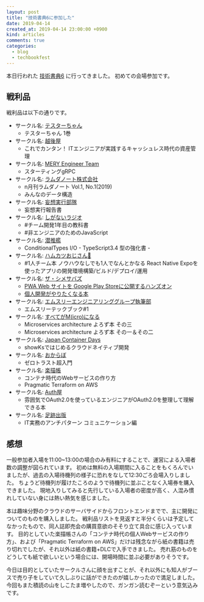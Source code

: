 ```yaml
---
layout: post
title: "技術書典6に参加した"
date: 2019-04-14
created_at: 2019-04-14 23:00:00 +0900
kind: articles
comments: true
categories:
  - blog
  - techbookfest
---
```


本日行われた [技術書典6](https://techbookfest.org/event/tbf06) に行ってきました。
初めての会場参加です。

<!-- more -->

## 戦利品

戦利品は以下の通りです。

- サークル名: [テスターちゃん](http://testerchan.hatenadiary.com/)
  - テスターちゃん 1巻
- サークル名: [越後屋](https://blog.nkzn.info/entry/2019/04/09/011249)
  - これでカンタン！ ITエンジニアが実践するキャッシュレス時代の資産管理
- サークル名: [MERY Engineer Team](https://note.mu/gami/n/nffef53da2171)
  - スターティングgRPC
- サークル名: [ラムダノート株式会社](https://www.lambdanote.com/)
  - n月刊ラムダノート Vol.1, No.1(2019)
  - みんなのデータ構造
- サークル名: [妄想実行部隊](https://taimen.jp/shops/show/315)
  - 妄想実行報告書
- サークル名: [しがないラジオ](https://shiganai.org/ep/ep34)
  - #チーム開発1年目の教科書
  - #非エンジニアのためのJavaScript
- サークル名: [潜推艦](https://twitter.com/takepepe/status/1116694363004751872)
  - ConditionalTypes I/O - TypeScript3.4 型の強化書 -
- サークル名: [ハムカツおじさん🤘](https://watanabeyu.blogspot.com/2019/04/6.html)
  - #1人チーム本 ノウハウなしでも1人でなんとかなる React Native Expoを使ったアプリの開発環境構築/ビルド/デプロイ/運用
- サークル名: [ザ・シメサバズ](https://twitter.com/nabettu/status/1116989059715350530)
  - [PWA Web サイトを Google Play Storeに公開するハンズオン](https://twitter.com/_hyme_/status/1116992952532779008)
  - [個人開発がやりたくなる本](https://crieit.net/posts/indie-coder-jp)
- サークル名: [エムスリーエンジニアリンググループ執筆部](https://www.m3tech.blog/entry/m3techbook-01)
  - エムスリーテックブック#1
- サークル名: [すべてがM(icro)になる](https://ota42y.com/blog/2019/04/13/techbook_6/)
  - Microservices architecture よろず本 その三
  - Microservices architecture よろず本 その一＆その二
- サークル名: [Japan Container Days](https://developers.cyberagent.co.jp/blog/archives/21439/)
  - showKsではじめるクラウドネイティブ開発
- サークル名: [おからぼ](https://note.mu/okash1n/n/nfb10ad57a1f2)
  - ゼロトラスト超入門
- サークル名: [楽描帳](https://www.chirashiura.com/entry/2019/03/24/235804)
  - コンテナ時代のWebサービスの作り方
  - Pragmatic Terraform on AWS
- サークル名: [Auth屋](https://www.authya.com/)
  - 雰囲気でOAuth2.0を使っているエンジニアがOAuth2.0を整理して理解できる本
- サークル名: [足跡出版](https://blog.mtb-production.info/entry/2019/04/03/215501)
  - IT実務のアンチパターン コミュニケーション編

## 感想

一般参加者入場を11:00~13:00の場合のみ有料にすることで、運営による入場者数の調整が図られています。
初めは無料の入場期間に入ることをもくろんでいましたが、過去の入場待機列の様子に恐れをなして12:30ごろ会場入りしました。
ちょうど待機列が履けたころのようで待機列に並ぶことなく入場券を購入できました。
現地入りしてみると先行している入場者の密度が高く、人混み慣れしていない身には熱い熱気を感じました。

本は趣味分野のクラウドのサーバサイドからフロントエンドまでで、主に開発についてのものを購入しました。
戦利品リストを見返すと半分くらいは予定してなかったもので、同人誌即売会の購買意欲のそそり立て具合に感じ入っています。
目的としていた楽描帳さんの「コンテナ時代の個人Webサービスの作り方」、および「Pragmatic Terraform on AWS」だけは残念ながら紙の書籍は売り切れでしたが、それ以外は紙の書籍+DLCで入手できました。
売れ筋のものをどうしても紙で欲しいという場合には、開場時間に並ぶ必要がありそうです。

今日は目的としていたサークルさんに顔を出すことが、それ以外にも知人がブースで売り子をしていて久しぶりに話ができたのが嬉しかったので満足しました。
今回もまた積読の山をしこたま増やしたので、ガンガン読むぞーという意気込みです。
